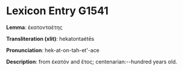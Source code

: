 # Lexicon Entry G1541

**Lemma**: ἑκατονταέτης

**Transliteration (xlit)**: hekatontaétēs

**Pronunciation**: hek-at-on-tah-et'-ace

**Description**:
from ἑκατόν and ἔτος; centenarian:--hundred years old.
